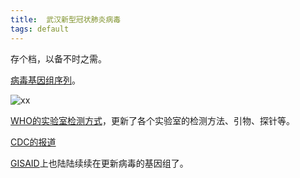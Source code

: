 ```yaml
---
title:  武汉新型冠状肺炎病毒
tags: default
---
```


存个档，以备不时之需。

[病毒基因组序列](https://www.ncbi.nlm.nih.gov/nuccore/MN908947.3?report=fasta)。

![xx](https://ncbiinsights.files.wordpress.com/2020/01/wuhan-human-1_posterior-output2.png)


[WHO的实验室检测方式](https://www.who.int/health-topics/coronavirus/laboratory-diagnostics-for-novel-coronavirus)，更新了各个实验室的检测方法、引物、探针等。

[CDC的报道](https://www.cdc.gov/coronavirus/2019-ncov/summary.html)

[GISAID](https://www.gisaid.org/)上也陆陆续续在更新病毒的基因组了。

[^_^]: 继续努力，继续挖井，继续吸花